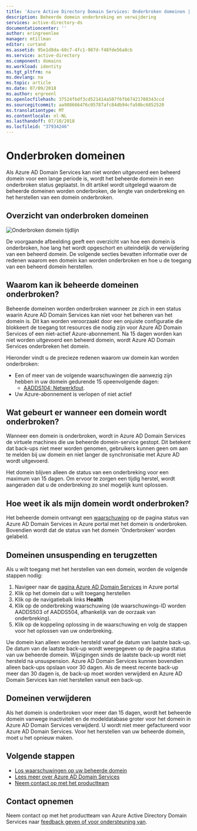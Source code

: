 ```yaml
---
title: 'Azure Active Directory Domain Services: Onderbroken domeinen | Microsoft Docs'
description: Beheerde domein onderbreking en verwijdering
services: active-directory-ds
documentationcenter: ''
author: eringreenlee
manager: mtillman
editor: curtand
ms.assetid: 95e1d8da-60c7-4fc1-987d-f48fde56a8cb
ms.service: active-directory
ms.component: domains
ms.workload: identity
ms.tgt_pltfrm: na
ms.devlang: na
ms.topic: article
ms.date: 07/09/2018
ms.author: ergreenl
ms.openlocfilehash: 37524fbdf3cd521414a507f6fb67421708343ccd
ms.sourcegitcommit: aa988666476c05787afc84db94cfa50bc6852520
ms.translationtype: MT
ms.contentlocale: nl-NL
ms.lasthandoff: 07/10/2018
ms.locfileid: "37934246"
---
```

# <a name="suspended-domains"></a>Onderbroken domeinen
Als Azure AD Domain Services kan niet worden uitgevoerd een beheerd domein voor een lange periode is, wordt het beheerde domein in een onderbroken status geplaatst. In dit artikel wordt uitgelegd waarom de beheerde domeinen worden onderbroken, de lengte van onderbreking en het herstellen van een domein onderbroken.


## <a name="overview-of-suspended-domains"></a>Overzicht van onderbroken domeinen

![Onderbroken domein tijdlijn](media\active-directory-domain-services-suspension\suspension-timeline.PNG)

De voorgaande afbeelding geeft een overzicht van hoe een domein is onderbroken, hoe lang het wordt opgeschort en uiteindelijk de verwijdering van een beheerd domein. De volgende secties bevatten informatie over de redenen waarom een domein kan worden onderbroken en hoe u de toegang van een beheerd domein herstellen.


## <a name="why-are-managed-domains-suspended"></a>Waarom kan ik beheerde domeinen onderbroken?

Beheerde domeinen worden onderbroken wanneer ze zich in een status waarin Azure AD Domain Services kan niet voor het beheren van het domein is. Dit kan worden veroorzaakt door een onjuiste configuratie die blokkeert de toegang tot resources die nodig zijn voor Azure AD Domain Services of een niet-actief Azure-abonnement. Na 15 dagen worden kan niet worden uitgevoerd een beheerd domein, wordt Azure AD Domain Services onderbreken het domein.

Hieronder vindt u de precieze redenen waarom uw domein kan worden onderbroken:
* Een of meer van de volgende waarschuwingen die aanwezig zijn hebben in uw domein gedurende 15 opeenvolgende dagen:
   * [AADDS104: Netwerkfout](active-directory-ds-troubleshoot-nsg.md).
* Uw Azure-abonnement is verlopen of niet actief


## <a name="what-happens-when-a-domain-is-suspended"></a>Wat gebeurt er wanneer een domein wordt onderbroken?

Wanneer een domein is onderbroken, wordt in Azure AD Domain Services de virtuele machines die uw beheerde domein-service gestopt. Dit betekent dat back-ups niet meer worden genomen, gebruikers kunnen geen om aan te melden bij uw domein en niet langer de synchronisatie met Azure AD wordt uitgevoerd.

Het domein blijven alleen de status van een onderbreking voor een maximum van 15 dagen. Om ervoor te zorgen een tijdig herstel, wordt aangeraden dat u de onderbreking zo snel mogelijk kunt oplossen.

## <a name="how-do-i-know-if-my-domain-is-suspended"></a>Hoe weet ik als mijn domein wordt onderbroken?
Het beheerde domein ontvangt een [waarschuwing](active-directory-ds-troubleshoot-alerts.md) op de pagina status van Azure AD Domain Services in Azure portal met het domein is onderbroken. Bovendien wordt dat de status van het domein 'Onderbroken' worden gelabeld.


## <a name="unsuspending-and-restoring-domains"></a>Domeinen unsuspending en terugzetten

Als u wilt toegang met het herstellen van een domein, worden de volgende stappen nodig:

1. Navigeer naar de [pagina Azure AD Domain Services](https://portal.azure.com/#blade/HubsExtension/Resources/resourceType/Microsoft.AAD%2FdomainServices) in Azure portal
2. Klik op het domein dat u wilt toegang herstellen
3. Klik op de navigatiebalk links **Health**
4. Klik op de onderbreking waarschuwing (de waarschuwings-ID worden AADDS503 of AADDS504, afhankelijk van de oorzaak van onderbreking).
5. Klik op de koppeling oplossing in de waarschuwing en volg de stappen voor het oplossen van uw onderbreking.

Uw domein kan alleen worden hersteld vanaf de datum van laatste back-up. De datum van de laatste back-up wordt weergegeven op de pagina status van uw beheerde domein. Wijzigingen sinds de laatste back-up wordt niet hersteld na unsuspension. Azure AD Domain Services kunnen bovendien alleen back-ups opslaan voor 30 dagen. Als de meest recente back-up meer dan 30 dagen is, de back-up moet worden verwijderd en Azure AD Domain Services kan niet herstellen vanuit een back-up.

## <a name="deleting-domains"></a>Domeinen verwijderen

Als het domein is onderbroken voor meer dan 15 dagen, wordt het beheerde domein vanwege inactiviteit en de modeldatabase groter voor het domein in Azure AD Domain Services verwijderd. U wordt niet meer gefactureerd voor Azure AD Domain Services. Voor het herstellen van uw beheerde domein, moet u het opnieuw maken.


## <a name="next-steps"></a>Volgende stappen
- [Los waarschuwingen op uw beheerde domein](active-directory-ds-troubleshoot-alerts.md)
- [Lees meer over Azure AD Domain Services](active-directory-ds-overview.md)
- [Neem contact op met het productteam](active-directory-ds-contact-us.md)

## <a name="contact-us"></a>Contact opnemen

Neem contact op met het productteam van Azure Active Directory Domain Services naar [feedback geven of voor ondersteuning van](active-directory-ds-contact-us.md).
